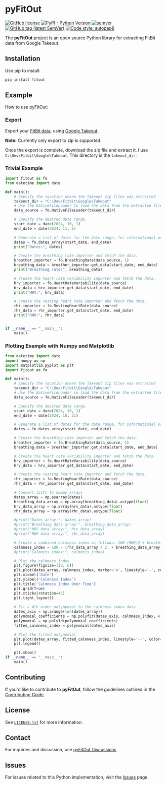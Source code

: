 # pyFitOut
[![GitHub license](https://img.shields.io/github/license/kev-m/pyFitOut)](https://github.com/kev-m/pyFitOut/blob/development/LICENSE.txt)
[![PyPI - Python Version](https://img.shields.io/pypi/pyversions/fitout?logo=pypi)](https://pypi.org/project/fitout/)
[![semver](https://img.shields.io/badge/semver-2.0.0-blue)](https://semver.org/)
[![GitHub tag (latest SemVer)](https://img.shields.io/github/v/tag/kev-m/pyFitOut?sort=semver)](https://github.com/kev-m/pyFitOut/releases)
[![Code style: autopep8](https://img.shields.io/badge/code%20style-autopep8-000000.svg)](https://pypi.org/project/autopep8/)

<!-- ![pyFitOut logo](https://github.com/kev-m/pyFitOut/blob/development/docs/source/figures/Logo_small.png) -->

The **pyFitOut** project is an open source Python library for extracting FitBit data from Google Takeout.

<!-- For detailed documentation, refer to the [pyFitOut Documentation](https://pyFitOut.readthedocs.io/). -->

## Installation

Use pip to install:
```bash
pip install fitout
```

## Example

How to use pyFitOut:

### Export
Export your [FitBit data](https://www.fitbit.com/settings/data/export), using [Google Takeout](https://takeout.google.com/settings/takeout/custom/fitbit?pli=1).

**Note:** Currently only export to zip is supported.

Once the export is complete, download the zip file and extract it. I use `C:\Dev\Fitbit\Google\Takeout`. 
This directory is the `takeout_dir`.

### Trivial Example
```python
import fitout as fo
from datetime import date

def main():
    # Specify the location where the Takeout zip files was extracted
    takeout_dir = "C:\Dev\Fitbit\Google\Takeout"
    # Use the NativeFileLoader to load the data from the extracted files
    data_source = fo.NativeFileLoader(takeout_dir)

    # Specify the desired date range.
    start_date = date(2024, 10, 1)
    end_date = date(2024, 11, 5)

    # Generate a list of dates for the date range, for informational or plotting purposes.
    dates = fo.dates_array(start_date, end_date)
    print("Dates:", dates)

    # Create the breathing rate importer and fetch the data.
    breather_importer = fo.BreathingRate(data_source, 1)
    breathing_data = breather_importer.get_data(start_date, end_date)
    print("Breathing rate:", breathing_data)

    # Create the heart rate variability importer and fetch the data.
    hrv_importer = fo.HeartRateVariability(data_source)
    hrv_data = hrv_importer.get_data(start_date, end_date)
    print("HRV:", hrv_data)

    # Create the resting heart rate importer and fetch the data.
    rhr_importer = fo.RestingHeartRate(data_source)
    rhr_data = rhr_importer.get_data(start_date, end_date)
    print("RHR:", rhr_data)


if __name__ == "__main__":
    main()
```

### Plotting Example with Numpy and Matplotlib
```python
from datetime import date
import numpy as np
import matplotlib.pyplot as plt
import fitout as fo

def main():
    # Specify the location where the Takeout zip files was extracted
    takeout_dir = "C:\Dev\Fitbit\Google\Takeout"
    # Use the NativeFileLoader to load the data from the extracted files
    data_source = fo.NativeFileLoader(takeout_dir)

    # Specify the desired date range.
    start_date = date(2024, 10, 1)
    end_date = date(2024, 10, 31)

    # Generate a list of dates for the date range, for informational or plotting purposes.
    dates = fo.dates_array(start_date, end_date)

    # Create the breathing rate importer and fetch the data.
    breather_importer = fo.BreathingRate(data_source, 1)
    breathing_data = breather_importer.get_data(start_date, end_date)

    # Create the heart rate variability importer and fetch the data.
    hrv_importer = fo.HeartRateVariability(data_source)
    hrv_data = hrv_importer.get_data(start_date, end_date)

    # Create the resting heart rate importer and fetch the data.
    rhr_importer = fo.RestingHeartRate(data_source)
    rhr_data = rhr_importer.get_data(start_date, end_date)

    # Convert lists to numpy arrays
    dates_array = np.asarray(dates)
    breathing_data_array = np.array(breathing_data).astype(float)
    hrv_data_array = np.array(hrv_data).astype(float)
    rhr_data_array = np.array(rhr_data).astype(float)

    #print("Dates array:", dates_array)
    #print("Breathing data array:", breathing_data_array)
    #print("HRV data array:", hrv_data_array)
    #print("RHR data array:", rhr_data_array)

    # Create a combined calmness index as follows: 100-(RHR/2 + breathing rate*2 - HRV)
    calmness_index = 100 - (rhr_data_array / 2. + breathing_data_array * 2. - hrv_data_array)
    #print("Calmness index:", calmness_index)

    # Plot the calmness index
    plt.figure(figsize=(10, 6))
    plt.plot(dates_array, calmness_index, marker='o', linestyle='-', color='b')
    plt.xlabel('Date')
    plt.ylabel('Calmness Index')
    plt.title('Calmness Index Over Time')
    plt.grid(True)
    plt.xticks(rotation=45)
    plt.tight_layout()
    
    # Fit a 4th order polynomial to the calmness index data
    dates_axis = np.arange(len(dates_array))
    polynomial_coefficients = np.polyfit(dates_axis, calmness_index, 4)
    polynomial = np.poly1d(polynomial_coefficients)
    fitted_calmness_index = polynomial(dates_axis)

    # Plot the fitted polynomial
    plt.plot(dates_array, fitted_calmness_index, linestyle='--', color='r', label='4th Order Polynomial Fit')
    plt.legend()

    plt.show()
if __name__ == "__main__":
    main()
```

## Contributing

If you'd like to contribute to **pyFitOut**, follow the guidelines outlined in the [Contributing Guide](https://github.com/kev-m/pyFitOut/blob/development/CONTRIBUTING.md).

## License

See [`LICENSE.txt`](https://github.com/kev-m/pyFitOut/blob/development/LICENSE.txt) for more information.

## Contact

For inquiries and discussion, use [pyFitOut Discussions](https://github.com/kev-m/pyFitOut/discussions).

## Issues

For issues related to this Python implementation, visit the [Issues](https://github.com/kev-m/pyFitOut/issues) page.

